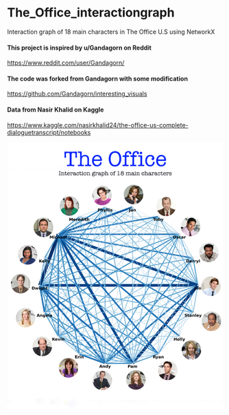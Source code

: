 # The_Office_interactiongraph
Interaction graph of 18 main characters in The Office U.S using NetworkX 
#### This project is inspired by u/Gandagorn on Reddit 
https://www.reddit.com/user/Gandagorn/
#### The code was forked from Gandagorn with some modification
https://github.com/Gandagorn/interesting_visuals
#### Data from Nasir Khalid on Kaggle 
https://www.kaggle.com/nasirkhalid24/the-office-us-complete-dialoguetranscript/notebooks

![](TheOffice_wob.png)
